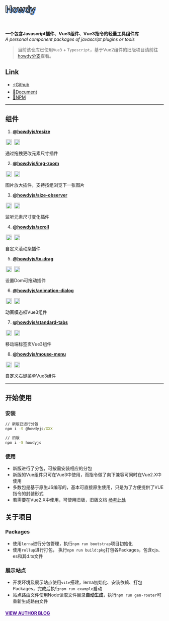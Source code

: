 <h1 style="text-shadow: 3px 3px #5b9df3;color: transparent;-webkit-text-stroke-color: #262626;-webkit-text-stroke-width: 2px;">Howdy</h1>
<br>

**一个包含Javascript插件、Vue3组件、Vue3指令的轻量工具组件库**  
*A personal component packages of javascript plugins or tools* 

> 当前该仓库已使用`Vue3` + `Typescript`，基于Vue2组件的旧版项目请前往<a href="https://github.com/leon-kfd/howdyjs/tree/howdy" target="_blank">howdy分支</a>查看。

## Link
+ <a href="https://github.com/leon-kfd/howdyjs" target="_blank">⚡Github</a>
+ <a href="https://kongfandong.cn/howdy" target="_blank">📖Document</a>
+ <a href="https://www.npmjs.com/search?q=%40howdyjs" target="_blank">💾NPM</a>

---

## 组件

1. **[@howdyjs/resize](https://kongfandong.cn/howdy/resize)**  
<p style="line-height:1">
  <img alt="Version" src="https://img.shields.io/npm/v/@howdyjs/resize" style="display:inline;height:18px;width:auto;margin:2px;"/>
  <img alt="Size" src="https://img.shields.io/bundlephobia/min/@howdyjs/resize?color=%2344cc88" style="display:inline;height:18px;width:auto;margin:2px;" />
</p>
通过拖拽更改元素尺寸插件

2. **[@howdyjs/img-zoom](https://kongfandong.cn/howdy/img-zoom)**
<p style="line-height:1">
  <img alt="Version" src="https://img.shields.io/npm/v/@howdyjs/img-zoom" style="display:inline;height:18px;width:auto;margin:2px;"/>
  <img alt="Size" src="https://img.shields.io/bundlephobia/min/@howdyjs/img-zoom?color=%2344cc88" style="display:inline;height:18px;width:auto;margin:2px;" />
</p>
图片放大插件，支持按组浏览下一张图片

3. **[@howdyjs/size-observer](https://kongfandong.cn/howdy/size-observer)**  
<p style="line-height:1">
  <img alt="Version" src="https://img.shields.io/npm/v/@howdyjs/size-observer" style="display:inline;height:18px;width:auto;margin:2px;"/>
  <img alt="Size" src="https://img.shields.io/bundlephobia/min/@howdyjs/size-observer?color=%2344cc88" style="display:inline;height:18px;width:auto;margin:2px;" />
</p>
监听元素尺寸变化插件

4. **[@howdyjs/scroll](https://kongfandong.cn/howdy/scroll)**
<p style="line-height:1">
  <img alt="Version" src="https://img.shields.io/npm/v/@howdyjs/scroll" style="display:inline;height:18px;width:auto;margin:2px;"/>
  <img alt="Size" src="https://img.shields.io/bundlephobia/min/@howdyjs/scroll?color=%2344cc88" style="display:inline;height:18px;width:auto;margin:2px;" />
</p> 
自定义滚动条插件

5. **[@howdyjs/to-drag](https://kongfandong.cn/howdy/to-drag)**
<p style="line-height:1">
  <img alt="Version" src="https://img.shields.io/npm/v/@howdyjs/to-drag" style="display:inline;height:18px;width:auto;margin:2px;"/>
  <img alt="Size" src="https://img.shields.io/bundlephobia/min/@howdyjs/to-drag?color=%2344cc88" style="display:inline;height:18px;width:auto;margin:2px;" />
</p>
设置Dom可拖动插件

6. **[@howdyjs/animation-dialog](https://kongfandong.cn/howdy/animation-dialog)**
<p style="line-height:1">
  <img alt="Version" src="https://img.shields.io/npm/v/@howdyjs/animation-dialog" style="display:inline;height:18px;width:auto;margin:2px;"/>
  <img alt="Size" src="https://img.shields.io/bundlephobia/min/@howdyjs/animation-dialog?color=%2344cc88" style="display:inline;height:18px;width:auto;margin:2px;" />
</p>
动画模态框Vue3组件

7. **[@howdyjs/standard-tabs](https://kongfandong.cn/howdy/standard-tabs)**
<p style="line-height:1">
  <img alt="Version" src="https://img.shields.io/npm/v/@howdyjs/standard-tabs" style="display:inline;height:18px;width:auto;margin:2px;"/>
  <img alt="Size" src="https://img.shields.io/bundlephobia/min/@howdyjs/standard-tabs?color=%2344cc88" style="display:inline;height:18px;width:auto;margin:2px;" />
</p>
移动端标签页Vue3组件

8. **[@howdyjs/mouse-menu](https://kongfandong.cn/howdy/mouse-menu)**
<p style="line-height:1">
  <img alt="Version" src="https://img.shields.io/npm/v/@howdyjs/mouse-menu" style="display:inline;height:18px;width:auto;margin:2px;"/>
  <img alt="Size" src="https://img.shields.io/bundlephobia/min/@howdyjs/mouse-menu?color=%2344cc88" style="display:inline;height:18px;width:auto;margin:2px;" />
</p>
自定义右键菜单Vue3组件

---

## 开始使用

### 安装
```cmd
// 新版已进行分包
npm i -S @howdyjs/XXX

// 旧版
npm i -S howdyjs
```

### 使用

+ 新版进行了分包，可按需安装相应的分包
+ 新版的Vue组件只可在Vue3中使用，而指令做了向下兼容可同时在Vue2.X中使用
+ 多数包是基于原生JS编写的，基本可直接原生使用，只是为了方便提供了VUE指令的封装形式
+ 若需要在Vue2.X中使用，可使用旧版，旧版文档 [参考此处](https://github.com/leon-kfd/howdyjs/blob/howdy/README.md)

## 关于项目

### Packages
+ 使用`lerna`进行分包管理，执行`npm run bootstrap`项目初始化
+ 使用`rollup`进行打包， 执行`npm run build:pkg`打包各Packages，包含cjs、es和其d.ts文件

### 展示站点
+ 开发环境及展示站点使用`vite`搭建，lerna初始化、安装依赖、打包Packages，完成后执行`npm run example`启动
+ 站点路由文件使用Node读取文件目录**自动生成**，执行`npm run gen-router`可重新生成路由文件


#### <a href="https://www.kongfandong.cn" target="_blank" style="color: rgb(75, 9, 150)">VIEW AUTHOR BLOG</a>